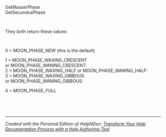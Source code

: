 # 

&nbsp;

GetMasserPhase\
GetSecundusPhase

 

They both return these values:

 

&#48; = MOON\_PHASE\_NEW (this is the default)

&#49; = MOON\_PHASE\_WAXING\_CRESCENT or MOON\_PHASE\_WANING\_CRESCENT:\
&#50; = MOON\_PHASE\_WAXING\_HALF or MOON\_PHASE\_WANING\_HALF:\
&#51; = MOON\_PHASE\_WAXING\_GIBBOUS or MOON\_PHASE\_WANING\_GIBBOUS:

&#52; = MOON\_PHASE\_FULL

&nbsp;

&nbsp;


***
_Created with the Personal Edition of HelpNDoc: [Transform Your Help Documentation Process with a Help Authoring Tool](<https://www.helpndoc.com>)_

